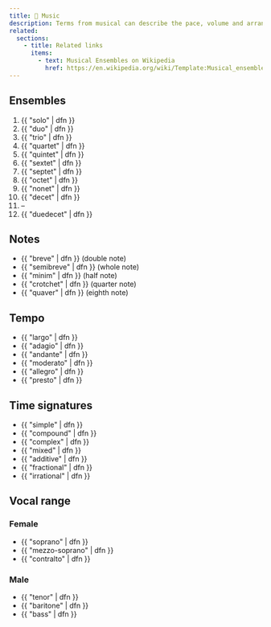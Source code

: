 ```yaml
---
title: 🎼 Music
description: Terms from musical can describe the pace, volume and arrangement of things.
related:
  sections:
    - title: Related links
      items:
        - text: Musical Ensembles on Wikipedia
          href: https://en.wikipedia.org/wiki/Template:Musical_ensembles
---
```


## Ensembles

1. {{ "solo" | dfn }}
2. {{ "duo" | dfn }}
3. {{ "trio" | dfn }}
4. {{ "quartet" | dfn }}
5. {{ "quintet" | dfn }}
6. {{ "sextet" | dfn }}
7. {{ "septet" | dfn }}
8. {{ "octet" | dfn }}
9. {{ "nonet" | dfn }}
10. {{ "decet" | dfn }}
11. –
12. {{ "duedecet" | dfn }}

## Notes

- {{ "breve" | dfn }} (double note)
- {{ "semibreve" | dfn }} (whole note)
- {{ "minim" | dfn }} (half note)
- {{ "crotchet" | dfn }} (quarter note)
- {{ "quaver" | dfn }} (eighth note)

## Tempo

- {{ "largo" | dfn }}
- {{ "adagio" | dfn }}
- {{ "andante" | dfn }}
- {{ "moderato" | dfn }}
- {{ "allegro" | dfn }}
- {{ "presto" | dfn }}

## Time signatures

- {{ "simple" | dfn }}
- {{ "compound" | dfn }}
- {{ "complex" | dfn }}
- {{ "mixed" | dfn }}
- {{ "additive" | dfn }}
- {{ "fractional" | dfn }}
- {{ "irrational" | dfn }}

## Vocal range

### Female

- {{ "soprano" | dfn }}
- {{ "mezzo-soprano" | dfn }}
- {{ "contralto" | dfn }}

### Male

- {{ "tenor" | dfn }}
- {{ "baritone" | dfn }}
- {{ "bass" | dfn }}
